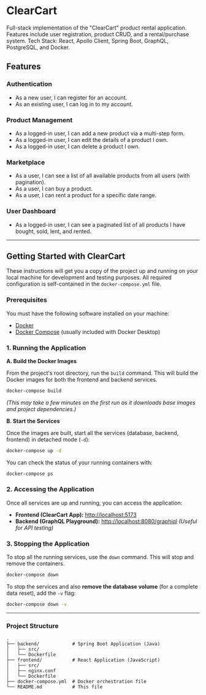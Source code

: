 # ClearCart
Full-stack implementation of the "ClearCart" product rental application. Features include user registration, product CRUD, and a rental/purchase system. Tech Stack: React, Apollo Client, Spring Boot, GraphQL, PostgreSQL, and Docker.

## Features

### Authentication
- As a new user, I can register for an account.
- As an existing user, I can log in to my account.

### Product Management
- As a logged-in user, I can add a new product via a multi-step form.
- As a logged-in user, I can edit the details of a product I own.
- As a logged-in user, I can delete a product I own.

### Marketplace
- As a user, I can see a list of all available products from all users (with pagination).
- As a user, I can buy a product.
- As a user, I can rent a product for a specific date range.

### User Dashboard
- As a logged-in user, I can see a paginated list of all products I have bought, sold, lent, and rented.

---

## Getting Started with ClearCart

These instructions will get you a copy of the project up and running on your local machine for development and testing purposes. All required configuration is self-contained in the `docker-compose.yml` file.

### Prerequisites

You must have the following software installed on your machine:
-   [Docker](https://docs.docker.com/get-docker/)
-   [Docker Compose](https://docs.docker.com/compose/install/) (usually included with Docker Desktop)

### 1. Running the Application

**A. Build the Docker Images**

From the project's root directory, run the `build` command. This will build the Docker images for both the frontend and backend services.

```bash
docker-compose build
```
*(This may take a few minutes on the first run as it downloads base images and project dependencies.)*

**B. Start the Services**

Once the images are built, start all the services (database, backend, frontend) in detached mode (`-d`):

```bash
docker-compose up -d
```

You can check the status of your running containers with:
```bash
docker-compose ps
```

### 2. Accessing the Application

Once all services are up and running, you can access the application:

-   **Frontend (ClearCart App):** [http://localhost:5173](http://localhost:5173)
-   **Backend (GraphQL Playground):** [http://localhost:8080/graphiql](http://localhost:8080/graphql) *(Useful for API testing)*

### 3. Stopping the Application

To stop all the running services, use the `down` command. This will stop and remove the containers.

```bash
docker-compose down
```

To stop the services and also **remove the database volume** (for a complete data reset), add the `-v` flag:
```bash
docker-compose down -v
```
---

### Project Structure
```
.
├── backend/            # Spring Boot Application (Java)
│   ├── src/
│   └── Dockerfile
├── frontend/           # React Application (JavaScript)
│   ├── src/
│   ├── nginx.conf
│   └── Dockerfile
├── docker-compose.yml  # Docker orchestration file
└── README.md           # This file
```
